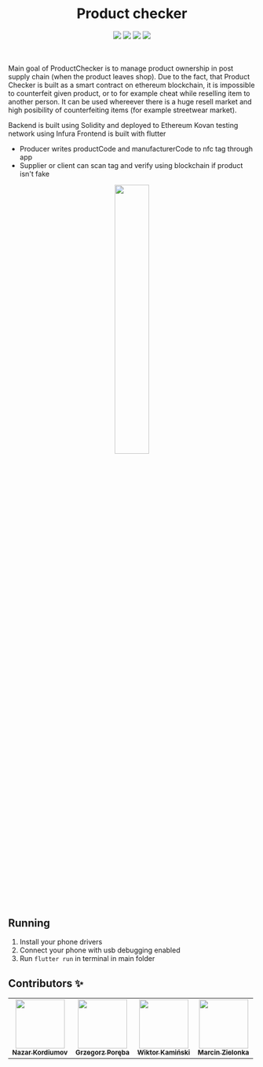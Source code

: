 <h1 align="center">Product checker</h1>

<p align="center">

<img src="https://img.shields.io/badge/Flutter-darkblue" />
<img src="https://img.shields.io/badge/web3dart-2.0.0-blue" />
<img src="https://img.shields.io/badge/nfc_in_flutter-2.0.5-red" />
<img src="https://img.shields.io/badge/http-0.12.2-yellow" />

<br/>
<br/>
<br/>

Main goal of ProductChecker is to manage product ownership in post supply chain (when the product leaves shop). Due to the fact, that Product Checker is built as a smart contract on ethereum blockchain, it is impossible to counterfeit given product, or to for example cheat while reselling item to another person. It can be used whereever there is a huge resell market and high posibility of counterfeiting items (for example streetwear market).

Backend is built using Solidity and deployed to Ethereum Kovan testing network using Infura
Frontend is built with flutter

* Producer writes productCode and manufacturerCode to nfc tag through app
* Supplier or client can scan tag and verify using blockchain if product isn't fake

<p align="center">

<img src="res/presentation.gif" alt="" data-canonical-src="res/presentation.gif" width="37.5%" height="37.5%" />
</p>



## Running

1. Install your phone drivers
2. Connect your phone with usb debugging enabled 
3. Run `flutter run` in terminal in main folder


## Contributors ✨

<table>
  <tr>
     <td align="center"><a href="https://github.com/nazkord"><img src="https://avatars.githubusercontent.com/u/16627970?s=460&u=e457a3440e6f25b7619ab3f0cef84c61e8bb29d8&v=4" width="100px;" alt=""/><br /><sub><b>Nazar Kordiumov</b></sub></a><br /></td>
    </td>
    <td align="center"><a href="https://github.com/Wokstym"><img src="https://avatars2.githubusercontent.com/u/44115112?s=460&u=2fea6d808fb949060aa499dad3e3365608bb5c40&v=4" width="100px;" alt=""/><br /><sub><b>Grzegorz Poręba</b></sub></a><br />
    </td>
    <td align="center"><a href="https://github.com/wikkam"><img src="https://media-exp1.licdn.com/dms/image/C4D03AQGn42wuvp0dWw/profile-displayphoto-shrink_200_200/0/1603056291705?e=1620864000&v=beta&t=1Zpic0nLNLOdQV_rOdcfxLcA-Zrei5UbDczeAN3B0bA" width="100px;" alt=""/><br /><sub><b>Wiktor Kamiński</b></sub></a><br /></td>
    </td>
    <td align="center"><a href="https://github.com/mzlnk"><img src="https://avatars.githubusercontent.com/u/44784576?s=460&u=14ce204d75bfbc2e5e079f292fd1f5725356e9c7&v=4" width="100px;" alt=""/><br /><sub><b>Marcin Zielonka</b></sub></a><br /></td>
</tr>
</table>
